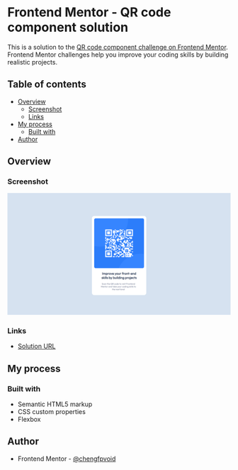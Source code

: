 # Frontend Mentor - QR code component solution

This is a solution to the [QR code component challenge on Frontend Mentor](https://www.frontendmentor.io/challenges/qr-code-component-iux_sIO_H). Frontend Mentor challenges help you improve your coding skills by building realistic projects. 

## Table of contents

- [Overview](#overview)
  - [Screenshot](#screenshot)
  - [Links](#Links)
- [My process](#my-process)
  - [Built with](#built-with)
- [Author](#author)

## Overview

### Screenshot

![](./screenshot.png)

###  Links

- [Solution URL](https://chengfpvoid.github.io/Frontend-Mentor-Solution-qr-code-component/)

## My process

### Built with

- Semantic HTML5 markup
- CSS custom properties
- Flexbox

## Author

- Frontend Mentor - [@chengfpvoid](https://www.frontendmentor.io/profile/chengfpvoid)


